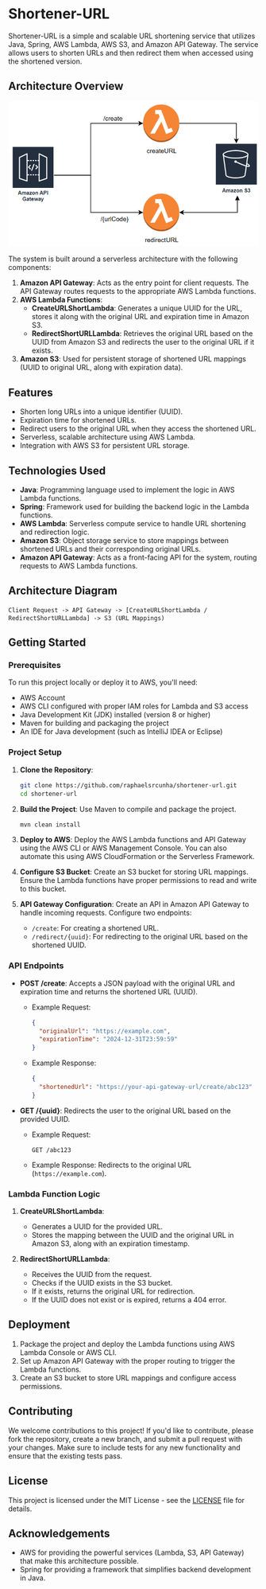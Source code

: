 # Shortener-URL

Shortener-URL is a simple and scalable URL shortening service that utilizes Java, Spring, AWS Lambda, AWS S3, and Amazon API Gateway. The service allows users to shorten URLs and then redirect them when accessed using the shortened version.

## Architecture Overview

![alt text](image.png)

The system is built around a serverless architecture with the following components:

1. **Amazon API Gateway**: Acts as the entry point for client requests. The API Gateway routes requests to the appropriate AWS Lambda functions.
2. **AWS Lambda Functions**:
   - **CreateURLShortLambda**: Generates a unique UUID for the URL, stores it along with the original URL and expiration time in Amazon S3.
   - **RedirectShortURLLambda**: Retrieves the original URL based on the UUID from Amazon S3 and redirects the user to the original URL if it exists.
3. **Amazon S3**: Used for persistent storage of shortened URL mappings (UUID to original URL, along with expiration data).

## Features

- Shorten long URLs into a unique identifier (UUID).
- Expiration time for shortened URLs.
- Redirect users to the original URL when they access the shortened URL.
- Serverless, scalable architecture using AWS Lambda.
- Integration with AWS S3 for persistent URL storage.

## Technologies Used

- **Java**: Programming language used to implement the logic in AWS Lambda functions.
- **Spring**: Framework used for building the backend logic in the Lambda functions.
- **AWS Lambda**: Serverless compute service to handle URL shortening and redirection logic.
- **Amazon S3**: Object storage service to store mappings between shortened URLs and their corresponding original URLs.
- **Amazon API Gateway**: Acts as a front-facing API for the system, routing requests to AWS Lambda functions.

## Architecture Diagram

```
Client Request -> API Gateway -> [CreateURLShortLambda / RedirectShortURLLambda] -> S3 (URL Mappings)
```

## Getting Started

### Prerequisites

To run this project locally or deploy it to AWS, you'll need:

- AWS Account
- AWS CLI configured with proper IAM roles for Lambda and S3 access
- Java Development Kit (JDK) installed (version 8 or higher)
- Maven for building and packaging the project
- An IDE for Java development (such as IntelliJ IDEA or Eclipse)

### Project Setup

1. **Clone the Repository**:
   ```bash
   git clone https://github.com/raphaelsrcunha/shortener-url.git
   cd shortener-url
   ```

2. **Build the Project**:
   Use Maven to compile and package the project.
   ```bash
   mvn clean install
   ```

3. **Deploy to AWS**:
   Deploy the AWS Lambda functions and API Gateway using the AWS CLI or AWS Management Console. You can also automate this using AWS CloudFormation or the Serverless Framework.

4. **Configure S3 Bucket**:
   Create an S3 bucket for storing URL mappings. Ensure the Lambda functions have proper permissions to read and write to this bucket.

5. **API Gateway Configuration**:
   Create an API in Amazon API Gateway to handle incoming requests. Configure two endpoints:
   - `/create`: For creating a shortened URL.
   - `/redirect/{uuid}`: For redirecting to the original URL based on the shortened UUID.

### API Endpoints

- **POST /create**: Accepts a JSON payload with the original URL and expiration time and returns the shortened URL (UUID).
  - Example Request:
    ```json
    {
      "originalUrl": "https://example.com",
      "expirationTime": "2024-12-31T23:59:59"
    }
    ```
  - Example Response:
    ```json
    {
      "shortenedUrl": "https://your-api-gateway-url/create/abc123"
    }
    ```

- **GET /{uuid}**: Redirects the user to the original URL based on the provided UUID.
  - Example Request:
    ```http
    GET /abc123
    ```
  - Example Response:
    Redirects to the original URL (`https://example.com`).

### Lambda Function Logic

1. **CreateURLShortLambda**:
   - Generates a UUID for the provided URL.
   - Stores the mapping between the UUID and the original URL in Amazon S3, along with an expiration timestamp.

2. **RedirectShortURLLambda**:
   - Receives the UUID from the request.
   - Checks if the UUID exists in the S3 bucket.
   - If it exists, returns the original URL for redirection.
   - If the UUID does not exist or is expired, returns a 404 error.

## Deployment

1. Package the project and deploy the Lambda functions using AWS Lambda Console or AWS CLI.
2. Set up Amazon API Gateway with the proper routing to trigger the Lambda functions.
3. Create an S3 bucket to store URL mappings and configure access permissions.

## Contributing

We welcome contributions to this project! If you'd like to contribute, please fork the repository, create a new branch, and submit a pull request with your changes. Make sure to include tests for any new functionality and ensure that the existing tests pass.

## License

This project is licensed under the MIT License - see the [LICENSE](LICENSE) file for details.

## Acknowledgements

- AWS for providing the powerful services (Lambda, S3, API Gateway) that make this architecture possible.
- Spring for providing a framework that simplifies backend development in Java.
